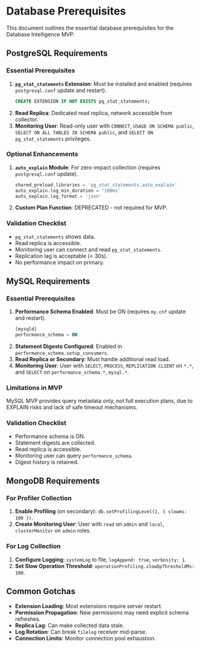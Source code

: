 # Database Prerequisites

This document outlines the essential database prerequisites for the Database Intelligence MVP.

## PostgreSQL Requirements

### Essential Prerequisites

1.  **`pg_stat_statements` Extension**: Must be installed and enabled (requires `postgresql.conf` update and restart).
    ```sql
    CREATE EXTENSION IF NOT EXISTS pg_stat_statements;
    ```
2.  **Read Replica**: Dedicated read replica, network accessible from collector.
3.  **Monitoring User**: Read-only user with `CONNECT`, `USAGE ON SCHEMA public`, `SELECT ON ALL TABLES IN SCHEMA public`, and `SELECT ON pg_stat_statements` privileges.

### Optional Enhancements

1.  **`auto_explain` Module**: For zero-impact collection (requires `postgresql.conf` update).
    ```sql
    shared_preload_libraries = 'pg_stat_statements,auto_explain'
    auto_explain.log_min_duration = '100ms'
    auto_explain.log_format = 'json'
    ```
2.  **Custom Plan Function**: DEPRECATED - not required for MVP.

### Validation Checklist

*   `pg_stat_statements` shows data.
*   Read replica is accessible.
*   Monitoring user can connect and read `pg_stat_statements`.
*   Replication lag is acceptable (< 30s).
*   No performance impact on primary.

## MySQL Requirements

### Essential Prerequisites

1.  **Performance Schema Enabled**: Must be ON (requires `my.cnf` update and restart).
    ```sql
    [mysqld]
    performance_schema = ON
    ```
2.  **Statement Digests Configured**: Enabled in `performance_schema.setup_consumers`.
3.  **Read Replica or Secondary**: Must handle additional read load.
4.  **Monitoring User**: User with `SELECT`, `PROCESS`, `REPLICATION CLIENT` on `*.*`, and `SELECT` on `performance_schema.*`, `mysql.*`.

### Limitations in MVP

MySQL MVP provides query metadata only, not full execution plans, due to EXPLAIN risks and lack of safe timeout mechanisms.

### Validation Checklist

*   Performance schema is ON.
*   Statement digests are collected.
*   Read replica is accessible.
*   Monitoring user can query `performance_schema`.
*   Digest history is retained.

## MongoDB Requirements

### For Profiler Collection

1.  **Enable Profiling** (on secondary): `db.setProfilingLevel(1, { slowms: 100 })`.
2.  **Create Monitoring User**: User with `read` on `admin` and `local`, `clusterMonitor` on `admin` roles.

### For Log Collection

1.  **Configure Logging**: `systemLog` to file, `logAppend: true`, `verbosity: 1`.
2.  **Set Slow Operation Threshold**: `operationProfiling.slowOpThresholdMs: 100`.

## Common Gotchas

*   **Extension Loading**: Most extensions require server restart.
*   **Permission Propagation**: New permissions may need explicit schema refreshes.
*   **Replica Lag**: Can make collected data stale.
*   **Log Rotation**: Can break `filelog` receiver mid-parse.
*   **Connection Limits**: Monitor connection pool exhaustion.
